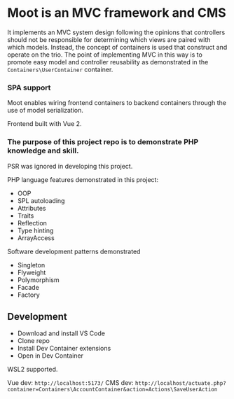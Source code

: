 # Moot is an MVC framework and CMS
It implements an MVC system design following the opinions that controllers should not be responsible for determining which views are paired with which models. Instead, the concept of containers is used that construct and operate on the trio. The point of implementing MVC in this way is to promote easy model and controller reusability as demonstrated in the `Containers\UserContainer` container.

### SPA support
Moot enables wiring frontend containers to backend containers through the use of model serialization.

Frontend built with Vue 2.

### The purpose of this project repo is to demonstrate PHP knowledge and skill.
PSR was ignored in developing this project.

PHP language features demonstrated in this project:
- OOP
- SPL autoloading
- Attributes
- Traits
- Reflection
- Type hinting
- ArrayAccess
  
Software development patterns demonstrated
- Singleton
- Flyweight
- Polymorphism
- Facade
- Factory

## Development
- Download and install VS Code
- Clone repo
- Install Dev Container extensions
- Open in Dev Container

WSL2 supported.

Vue dev: `http://localhost:5173/`
CMS dev: `http://localhost/actuate.php?container=Containers\AccountContainer&action=Actions\SaveUserAction`
